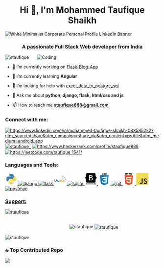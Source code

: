 <h1 align="center">Hi 👋, I'm Mohammed Taufique Shaikh</h1>

![White Minimalist Corporate Personal Profile LinkedIn Banner](https://user-images.githubusercontent.com/90236635/232446433-d5540fa2-fe28-4bb8-b929-cdb51fe61336.gif)

<h3 align="center">A passionate Full Stack Web developer from India</h3>

<img align="right" alt="Coding" width="400" src="https://media.tenor.com/rePDfDWO3XoAAAAd/hacking.gif">

<p align="left"> <img src="https://komarev.com/ghpvc/?username=staufique&label=Profile%20views&color=0e75b6&style=flat" alt="staufique" /> </p>

- 🔭 I’m currently working on [Flask-Blog-App](https://github.com/staufique/Flask-Blog-App.git)

- 🌱 I’m currently learning **Angular**

- 🤝 I’m looking for help with [excel_data_to_postgre_sql](https://github.com/staufique/excel_data_to_postgre_sql)

- 💬 Ask me about **python, django, flask, html/css and js**

- 📫 How to reach me **staufique888@gmail.com**

<h3 align="left">Connect with me:</h3>
<p align="left">
<a href="https://linkedin.com/in/https://www.linkedin.com/in/mohammed-taufique-shaikh-088585222?utm_source=share&utm_campaign=share_via&utm_content=profile&utm_medium=android_app" target="blank"><img align="center" src="https://raw.githubusercontent.com/rahuldkjain/github-profile-readme-generator/master/src/images/icons/Social/linked-in-alt.svg" alt="https://www.linkedin.com/in/mohammed-taufique-shaikh-088585222?utm_source=share&utm_campaign=share_via&utm_content=profile&utm_medium=android_app" height="30" width="40" /></a>
<a href="https://instagram.com/staufique_" target="blank"><img align="center" src="https://raw.githubusercontent.com/rahuldkjain/github-profile-readme-generator/master/src/images/icons/Social/instagram.svg" alt="staufique_" height="30" width="40" /></a>
<a href="https://www.hackerrank.com/https://www.hackerrank.com/profile/staufique888" target="blank"><img align="center" src="https://raw.githubusercontent.com/rahuldkjain/github-profile-readme-generator/master/src/images/icons/Social/hackerrank.svg" alt="https://www.hackerrank.com/profile/staufique888" height="30" width="40" /></a>
<a href="https://www.leetcode.com/https://leetcode.com/taufique_1541/" target="blank"><img align="center" src="https://raw.githubusercontent.com/rahuldkjain/github-profile-readme-generator/master/src/images/icons/Social/leet-code.svg" alt="https://leetcode.com/taufique_1541/" height="30" width="40" /></a>
</p>

<h3 align="left">Languages and Tools:</h3>
<p align="left"> 
<a href="https://www.python.org" target="_blank" rel="noreferrer"> <img src="https://raw.githubusercontent.com/devicons/devicon/master/icons/python/python-original.svg" alt="python" width="40" height="40"/> </a> <a href="https://www.djangoproject.com/" target="_blank" rel="noreferrer"> <img src="https://cdn.worldvectorlogo.com/logos/django.svg" alt="django" width="40" height="40"/> </a> <a href="https://flask.palletsprojects.com/" target="_blank" rel="noreferrer"> <img src="https://www.vectorlogo.zone/logos/pocoo_flask/pocoo_flask-icon.svg" alt="flask" width="40" height="40"/> </a> </a> <a href="https://www.mysql.com/" target="_blank" rel="noreferrer"> <img src="https://raw.githubusercontent.com/devicons/devicon/master/icons/mysql/mysql-original-wordmark.svg" alt="mysql" width="40" height="40"/> </a> <a href="https://www.sqlite.org/" target="_blank" rel="noreferrer"> <img src="https://www.vectorlogo.zone/logos/sqlite/sqlite-icon.svg" alt="sqlite" width="40" height="40"/> </a><a href="https://getbootstrap.com" target="_blank" rel="noreferrer"> <img src="https://raw.githubusercontent.com/devicons/devicon/master/icons/bootstrap/bootstrap-plain-wordmark.svg" alt="bootstrap" width="40" height="40"/> </a> <a href="https://www.w3schools.com/css/" target="_blank" rel="noreferrer"> <img src="https://raw.githubusercontent.com/devicons/devicon/master/icons/css3/css3-original-wordmark.svg" alt="css3" width="40" height="40"/> </a>   <a href="https://git-scm.com/" target="_blank" rel="noreferrer"> <img src="https://www.vectorlogo.zone/logos/git-scm/git-scm-icon.svg" alt="git" width="40" height="40"/> </a> <a href="https://www.w3.org/html/" target="_blank" rel="noreferrer"> <img src="https://raw.githubusercontent.com/devicons/devicon/master/icons/html5/html5-original-wordmark.svg" alt="html5" width="40" height="40"/> </a> <a href="https://developer.mozilla.org/en-US/docs/Web/JavaScript" target="_blank" rel="noreferrer"> <img src="https://raw.githubusercontent.com/devicons/devicon/master/icons/javascript/javascript-original.svg" alt="javascript" width="40" height="40"/> </a>  <a href="https://postman.com" target="_blank" rel="noreferrer"> <img src="https://www.vectorlogo.zone/logos/getpostman/getpostman-icon.svg" alt="postman" width="40" height="40"/>  </p>

<h3 align="left">Support:</h3>
<p><a href="https://www.buymeacoffee.com/staufique"> <img align="left" src="https://cdn.buymeacoffee.com/buttons/v2/default-yellow.png" height="50" width="210" alt="staufique" /></a></p><br><br>

<p><img align="left" src="https://github-readme-stats.vercel.app/api/top-langs?username=staufique&show_icons=true&locale=en&layout=compact" alt="staufique" /></p>

<p>&nbsp;<img align="center" src="https://github-readme-stats.vercel.app/api?username=staufique&show_icons=true&locale=en" alt="staufique" /></p>

<p><img align="center" src="https://github-readme-streak-stats.herokuapp.com/?user=staufique&" alt="staufique" /></p>

### 🔝 Top Contributed Repo
![](https://github-contributor-stats.vercel.app/api?username=staufique&limit=5&theme=flat&combine_all_yearly_contributions=true)
